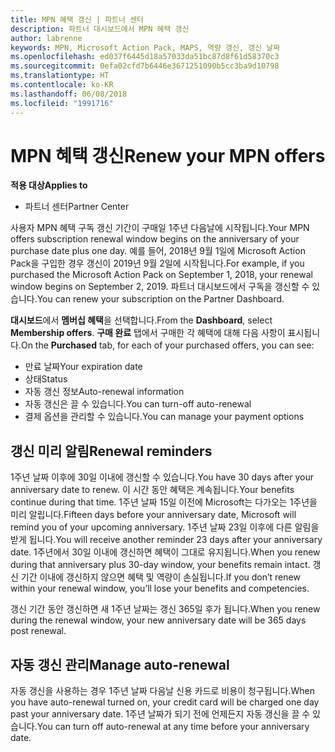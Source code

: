 ```yaml
---
title: MPN 혜택 갱신 | 파트너 센터
description: 파트너 대시보드에서 MPN 혜택 갱신
author: labrenne
keywords: MPN, Microsoft Action Pack, MAPS, 역량 갱신, 갱신 날짜
ms.openlocfilehash: ed037f6445d18a57033da51bc87d8f61d58370c3
ms.sourcegitcommit: 0efa02cfd7b6446e3671251090b5cc3ba9d10798
ms.translationtype: HT
ms.contentlocale: ko-KR
ms.lasthandoff: 06/08/2018
ms.locfileid: "1991716"
---
```

# <a name="renew-your-mpn-offers"></a><span data-ttu-id="09112-104">MPN 혜택 갱신</span><span class="sxs-lookup"><span data-stu-id="09112-104">Renew your MPN offers</span></span>

**<span data-ttu-id="09112-105">적용 대상</span><span class="sxs-lookup"><span data-stu-id="09112-105">Applies to</span></span>**

- <span data-ttu-id="09112-106">파트너 센터</span><span class="sxs-lookup"><span data-stu-id="09112-106">Partner Center</span></span>

<span data-ttu-id="09112-107">사용자 MPN 혜택 구독 갱신 기간이 구매일 1주년 다음날에 시작됩니다.</span><span class="sxs-lookup"><span data-stu-id="09112-107">Your MPN offers subscription renewal window begins on the anniversary of your purchase date plus one day.</span></span> <span data-ttu-id="09112-108">예를 들어, 2018년 9월 1일에 Microsoft Action Pack을 구입한 경우 갱신이 2019년 9월 2일에 시작됩니다.</span><span class="sxs-lookup"><span data-stu-id="09112-108">For example, if you purchased the Microsoft Action Pack on September 1, 2018, your renewal window begins on September 2, 2019.</span></span> <span data-ttu-id="09112-109">파트너 대시보드에서 구독을 갱신할 수 있습니다.</span><span class="sxs-lookup"><span data-stu-id="09112-109">You can renew your subscription on the Partner Dashboard.</span></span>

<span data-ttu-id="09112-110">**대시보드**에서 **멤버십 혜택**을 선택합니다.</span><span class="sxs-lookup"><span data-stu-id="09112-110">From the **Dashboard**, select **Membership offers**.</span></span>
<span data-ttu-id="09112-111">**구매 완료** 탭에서 구매한 각 혜택에 대해 다음 사항이 표시됩니다.</span><span class="sxs-lookup"><span data-stu-id="09112-111">On the **Purchased** tab, for each of your purchased offers, you can see:</span></span>

- <span data-ttu-id="09112-112">만료 날짜</span><span class="sxs-lookup"><span data-stu-id="09112-112">Your expiration date</span></span>
- <span data-ttu-id="09112-113">상태</span><span class="sxs-lookup"><span data-stu-id="09112-113">Status</span></span>
- <span data-ttu-id="09112-114">자동 갱신 정보</span><span class="sxs-lookup"><span data-stu-id="09112-114">Auto-renewal information</span></span>
- <span data-ttu-id="09112-115">자동 갱신은 끌 수 있습니다.</span><span class="sxs-lookup"><span data-stu-id="09112-115">You can turn-off auto-renewal</span></span>
- <span data-ttu-id="09112-116">결제 옵션을 관리할 수 있습니다.</span><span class="sxs-lookup"><span data-stu-id="09112-116">You can manage your payment options</span></span>

## <a name="renewal-reminders"></a><span data-ttu-id="09112-117">갱신 미리 알림</span><span class="sxs-lookup"><span data-stu-id="09112-117">Renewal reminders</span></span>

<span data-ttu-id="09112-118">1주년 날짜 이후에 30일 이내에 갱신할 수 있습니다.</span><span class="sxs-lookup"><span data-stu-id="09112-118">You have 30 days after your anniversary date to renew.</span></span> <span data-ttu-id="09112-119">이 시간 동안 혜택은 계속됩니다.</span><span class="sxs-lookup"><span data-stu-id="09112-119">Your benefits continue during that time.</span></span> <span data-ttu-id="09112-120">1주년 날짜 15일 이전에 Microsoft는 다가오는 1주년을 미리 알립니다.</span><span class="sxs-lookup"><span data-stu-id="09112-120">Fifteen days before your anniversary date, Microsoft will remind you of your upcoming anniversary.</span></span> <span data-ttu-id="09112-121">1주년 날짜 23일 이후에 다른 알림을 받게 됩니다.</span><span class="sxs-lookup"><span data-stu-id="09112-121">You will receive another reminder 23 days after your anniversary date.</span></span> <span data-ttu-id="09112-122">1주년에서 30일 이내에 갱신하면 혜택이 그대로 유지됩니다.</span><span class="sxs-lookup"><span data-stu-id="09112-122">When you renew during that anniversary plus 30-day window, your benefits remain intact.</span></span> <span data-ttu-id="09112-123">갱신 기간 이내에 갱신하지 않으면 혜택 및 역량이 손실됩니다.</span><span class="sxs-lookup"><span data-stu-id="09112-123">If you don’t renew within your renewal window, you’ll lose your benefits and competencies.</span></span>

<span data-ttu-id="09112-124">갱신 기간 동안 갱신하면 새 1주년 날짜는 갱신 365일 후가 됩니다.</span><span class="sxs-lookup"><span data-stu-id="09112-124">When you renew during the renewal window, your new anniversary date will be 365 days post renewal.</span></span>

## <a name="manage-auto-renewal"></a><span data-ttu-id="09112-125">자동 갱신 관리</span><span class="sxs-lookup"><span data-stu-id="09112-125">Manage auto-renewal</span></span>

<span data-ttu-id="09112-126">자동 갱신을 사용하는 경우 1주년 날짜 다음날 신용 카드로 비용이 청구됩니다.</span><span class="sxs-lookup"><span data-stu-id="09112-126">When you have auto-renewal turned on, your credit card will be charged one day past your anniversary date.</span></span> <span data-ttu-id="09112-127">1주년 날짜가 되기 전에 언제든지 자동 갱신을 끌 수 있습니다.</span><span class="sxs-lookup"><span data-stu-id="09112-127">You can turn off auto-renewal at any time before your anniversary date.</span></span>